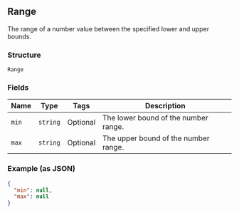 ## Range

The range of a number value between the specified lower and upper bounds.

### Structure

`Range`

### Fields

| Name | Type | Tags | Description |
|  --- | --- | --- | --- |
| `min` | `string` | Optional | The lower bound of the number range. |
| `max` | `string` | Optional | The upper bound of the number range. |

### Example (as JSON)

```json
{
  "min": null,
  "max": null
}
```

